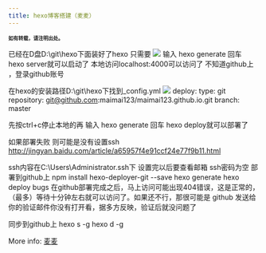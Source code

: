 ```yaml
---
title: hexo博客搭建（麦麦）
---
```

<font size=1>**如有转载，请注明出处。**</font>

已经在D盘D:\git\hexo下面装好了hexo 只需要
<img src="http://a3.qpic.cn/psb?/e780e515-0f41-4fd9-b116-910ac87c9a9d/HbhW5r8SCO9iyIpUE8QS7pfUEqaVShMRHWfXyjCZLSY!/b/dI8AAAAAAAAA&bo=AAOoAAAAAAADB4k!&rf=viewer_4" />
输入 hexo generate 回车
        hexo server就可以启动了
本地访问localhost:4000可以访问了
不知道github上 ，登录github账号

在hexo的安装路径D:\git\hexo下找到_config.yml
<img src="http://a3.qpic.cn/psb?/e780e515-0f41-4fd9-b116-910ac87c9a9d/K7wRFP5VSOigejKjT6vTaOVBvDqHBy1vRsN4TRTDdlw!/b/dA0BAAAAAAAA&bo=0QLWAAAAAAADByc!&rf=viewer_4" />
deploy:
  type: git
  repository: git@github.com:maimai123/maimai123.github.io.git
  branch: master


先按ctrl+c停止本地的再
输入 hexo generate 回车
        hexo deploy就可以部署了



如果部署失败 则可能是没有设置ssh
http://jingyan.baidu.com/article/a65957f4e91ccf24e77f9b11.html

ssh内容在C:\Users\Administrator\.ssh下
设置完以后要查看邮箱
ssh密码为空
部署到github上
npm install hexo-deployer-git --save
hexo  generate
 hexo deploy
bugs
在github部署完成之后，马上访问可能出现404错误，这是正常的，（最多）等待十分钟左右就可以访问了。如果还不行，那很可能是 github 发送给你的验证邮件你没有打开看，据多方反映，验证后就没问题了

同步到github上
hexo s -g
hexo d -g



More info: [麦麦](maimai123.github.io)
